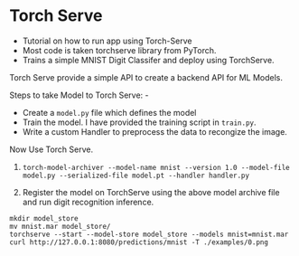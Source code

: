 # Torch Serve

- Tutorial on how to run app using Torch-Serve
- Most code is taken torchserve library from PyTorch.
- Trains a simple MNIST Digit Classifer and deploy using TorchServe.

Torch Serve provide a simple API to create a backend API for ML Models.

Steps to take Model to Torch Serve: -
- Create a `model.py` file which defines the model
- Train the model. I have provided the training script in `train.py`.
- Write a custom Handler to preprocess the data to recongize the image.

Now Use Torch Serve.

1. `torch-model-archiver --model-name mnist --version 1.0 --model-file model.py --serialized-file model.pt --handler handler.py`

2. Register the model on TorchServe using the above model archive file and run digit recognition inference.
```
mkdir model_store
mv mnist.mar model_store/
torchserve --start --model-store model_store --models mnist=mnist.mar
curl http://127.0.0.1:8080/predictions/mnist -T ./examples/0.png
```
